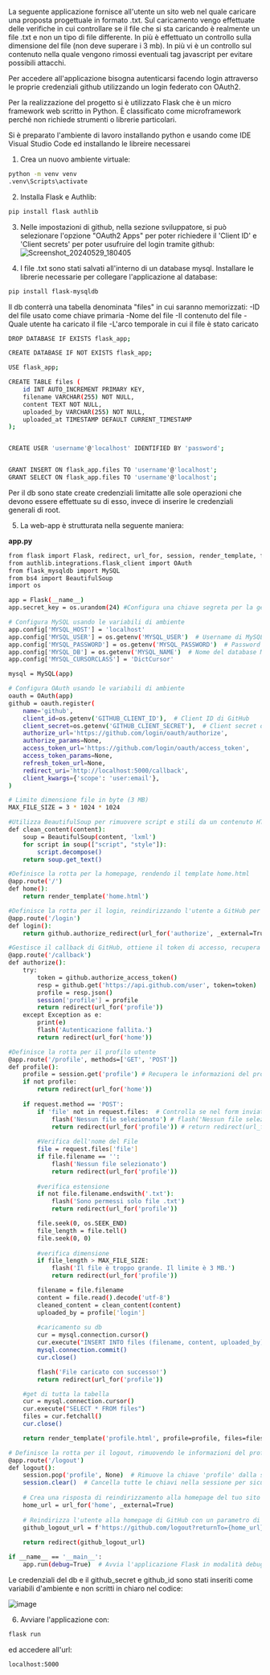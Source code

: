 La seguente applicazione fornisce all'utente un sito web nel quale caricare una proposta progettuale in formato .txt. Sul caricamento vengo effettuate delle verifiche in cui controllare se il file che si sta caricando è realmente un file .txt
e non un tipo di file differente. In più è effettuato un controllo sulla dimensione del file (non deve superare i 3 mb). In più vi è un controllo sul contenuto nella quale vengono rimossi eventuali tag javascript per evitare possibili attacchi.

Per accedere all'applicazione bisogna autenticarsi facendo login attraverso le proprie credenziali github utilizzando un login federato con OAuth2.

Per la realizzazione del progetto si è utilizzato Flask che è un micro framework web scritto in Python. È classificato come microframework perché non richiede strumenti o librerie particolari.

Si è preparato l'ambiente di lavoro installando python e usando come IDE Visual Studio Code ed installando le libreire necessarei

1) Crea un nuovo ambiente virtuale:
``` bash
python -m venv venv
.venv\Scripts\activate
```

  
  
  
  
  

2) Installa Flask e Authlib:
``` bash
pip install flask authlib
```


3) Nelle impostazioni di github, nella sezione sviluppatore, si può selezionare l'opzione "OAuth2 Apps" per poter richiedere il 'Client ID'  e 'Client secrets' per poter usufruire del login tramite github:
![Screenshot_20240529_180405](https://github.com/FrancescoScarci/SAOS-SI_Project/assets/170801341/7f72ff28-55ef-4934-a4e8-3ba1bfb43b30)


4) I file .txt sono stati salvati all'interno di un database mysql. Installare le librerie necessarie per collegare l'applicazione al database:
``` bash
pip install flask-mysqldb
```
Il db conterrà una tabella denominata "files" in cui saranno memorizzati:
-ID del file usato come chiave primaria
-Nome del file
-Il contenuto del file
-Quale utente ha caricato il file
-L'arco temporale in cui il file è stato caricato
``` bash
DROP DATABASE IF EXISTS flask_app;

CREATE DATABASE IF NOT EXISTS flask_app;

USE flask_app;

CREATE TABLE files (
    id INT AUTO_INCREMENT PRIMARY KEY,
    filename VARCHAR(255) NOT NULL,
    content TEXT NOT NULL,
    uploaded_by VARCHAR(255) NOT NULL,
    uploaded_at TIMESTAMP DEFAULT CURRENT_TIMESTAMP
);


CREATE USER 'username'@'localhost' IDENTIFIED BY 'password';


GRANT INSERT ON flask_app.files TO 'username'@'localhost';
GRANT SELECT ON flask_app.files TO 'username'@'localhost';
```
Per il db sono state create credenziali limitatte alle sole operazioni che devono essere effettuate su di esso, invece di inserire le credenziali generali di root.

5) La web-app è strutturata nella seguente maniera:

**app.py**
``` bash
from flask import Flask, redirect, url_for, session, render_template, flash, request
from authlib.integrations.flask_client import OAuth
from flask_mysqldb import MySQL
from bs4 import BeautifulSoup
import os

app = Flask(__name__)
app.secret_key = os.urandom(24) #Configura una chiave segreta per la gestione delle sessioni.

# Configura MySQL usando le variabili di ambiente
app.config['MYSQL_HOST'] = 'localhost'
app.config['MYSQL_USER'] = os.getenv('MYSQL_USER')  # Username di MySQL
app.config['MYSQL_PASSWORD'] = os.getenv('MYSQL_PASSWORD')  # Password di MySQL
app.config['MYSQL_DB'] = os.getenv('MYSQL_NAME')  # Nome del database MySQL
app.config['MYSQL_CURSORCLASS'] = 'DictCursor'

mysql = MySQL(app)

# Configura OAuth usando le variabili di ambiente
oauth = OAuth(app)
github = oauth.register(
    name='github',
    client_id=os.getenv('GITHUB_CLIENT_ID'),  # Client ID di GitHub
    client_secret=os.getenv('GITHUB_CLIENT_SECRET'),  # Client secret di GitHub
    authorize_url='https://github.com/login/oauth/authorize',
    authorize_params=None,
    access_token_url='https://github.com/login/oauth/access_token',
    access_token_params=None,
    refresh_token_url=None,
    redirect_uri='http://localhost:5000/callback',
    client_kwargs={'scope': 'user:email'},
)

# Limite dimensione file in byte (3 MB)
MAX_FILE_SIZE = 3 * 1024 * 1024

#Utilizza BeautifulSoup per rimuovere script e stili da un contenuto HTML
def clean_content(content):
    soup = BeautifulSoup(content, 'lxml')
    for script in soup(["script", "style"]):
        script.decompose()
    return soup.get_text()

#Definisce la rotta per la homepage, rendendo il template home.html
@app.route('/')
def home():
    return render_template('home.html')

#Definisce la rotta per il login, reindirizzando l'utente a GitHub per l'autenticazione OAuth
@app.route('/login')
def login():
    return github.authorize_redirect(url_for('authorize', _external=True))

#Gestisce il callback di GitHub, ottiene il token di accesso, recupera il profilo utente e lo salva nella sessione
@app.route('/callback')
def authorize():
    try:
        token = github.authorize_access_token()
        resp = github.get('https://api.github.com/user', token=token)
        profile = resp.json()
        session['profile'] = profile
        return redirect(url_for('profile'))
    except Exception as e:
        print(e)
        flash('Autenticazione fallita.')
        return redirect(url_for('home'))

#Definisce la rotta per il profilo utente
@app.route('/profile', methods=['GET', 'POST'])
def profile():
    profile = session.get('profile') # Recupera le informazioni del profilo dalla sessione. 
    if not profile:
        return redirect(url_for('home'))
    
    if request.method == 'POST':
        if 'file' not in request.files:  # Controlla se nel form inviato è presente un file
            flash('Nessun file selezionato') # flash('Nessun file selezionato'): Mostra un messaggio di errore all'utente.
            return redirect(url_for('profile')) # return redirect(url_for('profile')): Reindirizza nuovamente alla pagina del profilo
        
        #Verifica dell'nome del File
        file = request.files['file'] 
        if file.filename == '':
            flash('Nessun file selezionato')
            return redirect(url_for('profile'))
        
        #verifica estensione
        if not file.filename.endswith('.txt'):
            flash('Sono permessi solo file .txt')
            return redirect(url_for('profile'))

        file.seek(0, os.SEEK_END)
        file_length = file.tell()
        file.seek(0, 0)
        
        #verifica dimensione
        if file_length > MAX_FILE_SIZE:
            flash('Il file è troppo grande. Il limite è 3 MB.')
            return redirect(url_for('profile'))

        filename = file.filename
        content = file.read().decode('utf-8')
        cleaned_content = clean_content(content)
        uploaded_by = profile['login']
        
        #caricamento su db
        cur = mysql.connection.cursor()
        cur.execute("INSERT INTO files (filename, content, uploaded_by) VALUES (%s, %s, %s)", (filename, cleaned_content, uploaded_by))
        mysql.connection.commit()
        cur.close()

        flash('File caricato con successo!')
        return redirect(url_for('profile'))

    #get di tutta la tabella
    cur = mysql.connection.cursor()
    cur.execute("SELECT * FROM files")
    files = cur.fetchall()
    cur.close()

    return render_template('profile.html', profile=profile, files=files)

# Definisce la rotta per il logout, rimuovendo le informazioni del profilo dalla sessione e reindirizzando l'utente alla homepage
@app.route('/logout')
def logout():
    session.pop('profile', None)  # Rimuove la chiave 'profile' dalla sessione
    session.clear()  # Cancella tutte le chiavi nella sessione per sicurezza
    
    # Crea una risposta di reindirizzamento alla homepage del tuo sito
    home_url = url_for('home', _external=True)
    
    # Reindirizza l'utente alla homepage di GitHub con un parametro di query che riporta l'utente al tuo sito
    github_logout_url = f'https://github.com/logout?returnTo={home_url}'
    
    return redirect(github_logout_url)

if __name__ == '__main__':
    app.run(debug=True)  # Avvia l'applicazione Flask in modalità debug
```
Le credenziali del db e il github_secret e github_id sono stati inseriti come variabili d'ambiente e non scritti in chiaro nel codice:  

![image](https://github.com/FrancescoScarci/SAOS-SI_Project/assets/170801341/b5674608-46ad-45e5-82ef-485753f33752)

6) Avviare l'applicazione con:
``` bash
flask run
``` 
ed accedere all'url:
``` bash
localhost:5000
```
